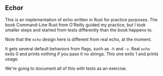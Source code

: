 ## Echor

This is an implementation of echo written in Rust for practice purposes.
The book Command-Line Rust from O'Reilly guided my practice,
but I took smaller steps and started from tests
differently than the book happens to.

Note that the `echo` design here is different from real echo,
at the moment.

It gets several default behaviors from flags, such as `-h` and `-v`.
Real `echo` exits 0 and prints nothing if you pass it no strings.
This one exits 1 and prints usage.

We're going to document all of this with tests
as an exercise.
